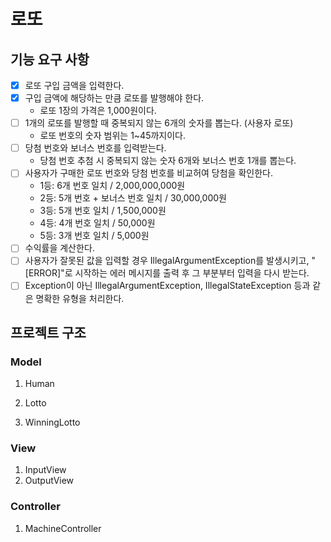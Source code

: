 # 로또

## 기능 요구 사항
- [x] 로또 구입 금액을 입력한다.
- [x] 구입 금액에 해당하는 만큼 로또를 발행해야 한다.
  - 로또 1장의 가격은 1,000원이다.
- [ ] 1개의 로또를 발행할 때 중복되지 않는 6개의 숫자를 뽑는다. (사용자 로또)
  - 로또 번호의 숫자 범위는 1~45까지이다.
- [ ] 당첨 번호와 보너스 번호를 입력받는다.
  - 당첨 번호 추첨 시 중복되지 않는 숫자 6개와 보너스 번호 1개를 뽑는다.
- [ ] 사용자가 구매한 로또 번호와 당첨 번호를 비교허여 당첨을 확인한다.
  - 1등: 6개 번호 일치 / 2,000,000,000원
  - 2등: 5개 번호 + 보너스 번호 일치 / 30,000,000원
  - 3등: 5개 번호 일치 / 1,500,000원
  - 4등: 4개 번호 일치 / 50,000원
  - 5등: 3개 번호 일치 / 5,000원
- [ ] 수익률을 계산한다.
- [ ] 사용자가 잘못된 값을 입력할 경우 IllegalArgumentException를 발생시키고, "[ERROR]"로 시작하는 에러 메시지를 출력 후 그 부분부터 입력을 다시 받는다.
- [ ] Exception이 아닌 IllegalArgumentException, IllegalStateException 등과 같은 명확한 유형을 처리한다.

## 프로젝트 구조
### Model
1. Human

2. Lotto

3. WinningLotto

### View
1. InputView
2. OutputView

### Controller
1. MachineController

